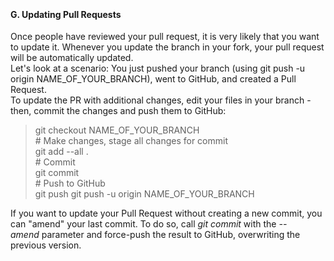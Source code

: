 <br><h4><b>G.	Updating Pull Requests</b></h4>
<p>Once people have reviewed your pull request, it is very likely  that you want to update it. Whenever you update the branch in your fork, your  pull request will be automatically updated.<br>
  Let's look at a scenario: You just pushed  your branch (using&nbsp;git push -u origin NAME_OF_YOUR_BRANCH), went to GitHub, and created a Pull Request.<br>
  To update the PR with additional changes, edit your files in  your branch - then, commit the changes and push them to GitHub:<br>
<div>
  <blockquote>
    <p>git checkout NAME_OF_YOUR_BRANCH<br>
      # Make changes, stage all changes for commit<br>
      git add --all .<br>
      # Commit<br>
      git commit<br>
      # Push to GitHub<br>
      git push git push -u origin NAME_OF_YOUR_BRANCH</p>
  </blockquote>
</div>
<p>If you want to update your Pull Request  without creating a new commit, you can &quot;amend&quot; your last commit. To  do so, call&nbsp;<em>git commit</em><em>&nbsp;</em>with  the&nbsp;<em>--amend</em><em>&nbsp;</em>parameter  and force-push the result to GitHub, overwriting the previous version.</p>
